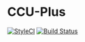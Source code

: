 # CCU-Plus

[![StyleCI](https://styleci.io/repos/48062455/shield?style=flat)](https://styleci.io/repos/48062455)
[![Build Status](https://travis-ci.org/BePsvPT/CCU-Plus.svg)](https://travis-ci.org/BePsvPT/CCU-Plus)
